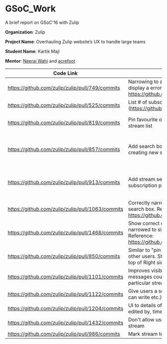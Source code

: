 # GSoC_Work
A brief report on GSoC'16 with Zulip

**Organization**: Zulip

**Project Name**: Overhauling Zulip website’s UX to handle large teams

**Student Name**: Kartik Maji

**Mentor**: [Neeraj Wahi](https://github.com/neerajwahi) and [acrefoot](https://github.com/acrefoot)

|Code Link   |Description   |Status   |Future possible works|Screenshots|
|---|---|---|---|---|
| https://github.com/zulip/zulip/pull/749/commits  |Narrowing to a non-existing stream should display a error message. Issue: https://github.com/zulip/zulip/issues/740 | Work in progress  |   |   |
| https://github.com/zulip/zulip/pull/525/commits  | List # of subscribers for each stream (https://github.com/zulip/zulip/issues/483)   |  Work in progress |   |   |
| https://github.com/zulip/zulip/pull/819/commits  |Pin favourite or important streams to top of stream list   |Merged   |Pin stream to always open. (https://github.com/zulip/zulip/pull/986) Issue:https://github.com/zulip/zulip/issues/292   |   |
| https://github.com/zulip/zulip/pull/857/commits  |Add search box for searching people when creating new stream.   |Merged   |This feature is very slow in Production especially when organisation is large(~500 users). Issue: https://github.com/zulip/zulip/issues/1509, https://github.com/zulip/zulip/pull/1617/   |   |
| https://github.com/zulip/zulip/pull/913/commits  |Add stream search box in left sidebar and subscription page.   |Closed   |Partial work of this PR was merged by https://github.com/zulip/zulip/pull/684. We still need to develop stream filter for subscription page for which user can refer either PR913 or https://github.com/zulip/zulip/pull/711.   |   |
| https://github.com/zulip/zulip/pull/1063/commits  |Correctly narrow to stream when using search box. Reference https://github.com/zulip/zulip/issues/1012   |Merged   |   |   |
|https://github.com/zulip/zulip/pull/1468/commits   |Show correct error message when narrowed to silent and non existent users. Reference: https://github.com/zulip/zulip/issues/1418   |Merged   |   |   |
|https://github.com/zulip/zulip/pull/850/commits |Similar to "pin to top" stream, user can star other users. Starred users will be sorted to top of Right sidebar user list. |Work in progress |May be automatically star users based on interaction history |   |
|https://github.com/zulip/zulip/pull/1101/commits |Improves visibility of unread global messages count when narrowed to a particular stream. |Work in progress | |   |
|https://github.com/zulip/zulip/pull/1122/commits |Give users a set of permission(can read, can write etc.) for each stream. |Work in progress | |   |
|https://github.com/zulip/zulip/pull/1204/commits |UI to details of message edit history like edited by, timestamp, edited text. |Work in progress |Fixing message edit history template. See https://github.com/zulip/zulip/issues/1406 |   |
|https://github.com/zulip/zulip/pull/1432/commits |Don't allow users to mute a "mandatory" stream |Work in progress |Develop similar function where user cannot unsubscribe from mandatory stream. |   |
|https://github.com/zulip/zulip/pull/986/commits |Mark stream to always remain open |Closed | |   |
